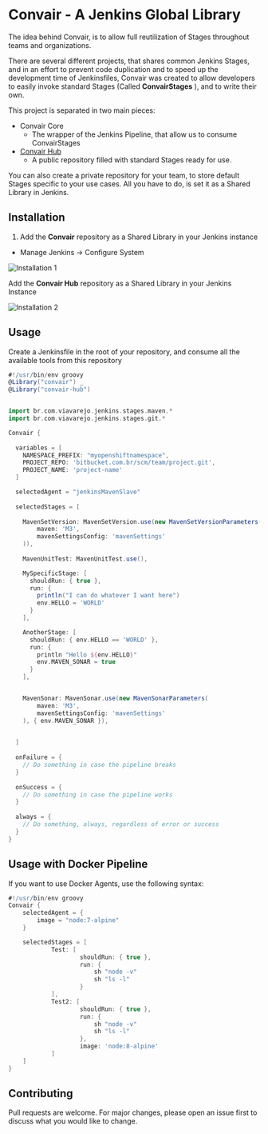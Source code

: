 # Convair - A Jenkins Global Library

The idea behind Convair, is to allow full reutilization of Stages throughout teams and organizations.

There are several different projects, that shares common Jenkins Stages, and in an effort to prevent code duplication
and to speed up the development time of Jenkinsfiles, Convair was created to allow developers
to easily invoke standard Stages (Called **ConvairStages** ), and to write their own.

This project is separated in two main pieces:

- Convair Core 
    - The wrapper of the Jenkins Pipeline, that allow us to consume ConvairStages
- [Convair Hub](https://github.com/viavarejo/convair-hub)
    - A public repository filled with standard Stages ready for use.
    
    
You can also create a private repository for your team, to store default Stages specific to your use cases.
All you have to do, is set it as a Shared Library in Jenkins.

## Installation

1. Add the **Convair** repository as a Shared Library in your Jenkins instance

- Manage Jenkins -> Configure System

![Installation 1](./images/installation-1.png)

Add the **Convair Hub** repository as a Shared Library in your Jenkins Instance

![Installation 2](./images/installation-2.png)

## Usage

Create a Jenkinsfile in the root of your repository, and consume all the available tools from this repository

```Groovy
#!/usr/bin/env groovy
@Library("convair") _
@Library("convair-hub")


import br.com.viavarejo.jenkins.stages.maven.*
import br.com.viavarejo.jenkins.stages.git.*

Convair {
  
  variables = [
    NAMESPACE_PREFIX: "myopenshiftnamespace",
    PROJECT_REPO: 'bitbucket.com.br/scm/team/project.git',
    PROJECT_NAME: 'project-name' 
  ]

  selectedAgent = "jenkinsMavenSlave"
  
  selectedStages = [
    
    MavenSetVersion: MavenSetVersion.use(new MavenSetVersionParameters(
        maven: 'M3', 
        mavenSettingsConfig: 'mavenSettings'
    )),
  
    MavenUnitTest: MavenUnitTest.use(),

    MySpecificStage: [
      shouldRun: { true },
      run: {
        println("I can do whatever I want here")
        env.HELLO = 'WORLD'
      }
    ],

    AnotherStage: [
      shouldRun: { env.HELLO == 'WORLD' },
      run: {
        println "Hello ${env.HELLO}"
        env.MAVEN_SONAR = true
      }
    ],


    MavenSonar: MavenSonar.use(new MavenSonarParameters(
        maven: 'M3',
        mavenSettingsConfig: 'mavenSettings'
    ), { env.MAVEN_SONAR }),

  
  ]
  
  onFailure = {
    // Do something in case the pipeline breaks
  }
  
  onSuccess = {
    // Do something in case the pipeline works
  }
  
  always = {
    // Do something, always, regardless of error or success
  }
}
```

## Usage with Docker Pipeline

If you want to use Docker Agents, use the following syntax:

```groovy
#!/usr/bin/env groovy
Convair {
    selectedAgent = {
        image = "node:7-alpine"
    }

    selectedStages = [
            Test: [
                    shouldRun: { true },
                    run: {
                        sh "node -v"
                        sh "ls -l"
                    }
            ],
            Test2: [
                    shouldRun: { true },
                    run: {
                        sh "node -v"
                        sh "ls -l"
                    },
                    image: 'node:8-alpine'
            ]
    ]
}
```
## Contributing
Pull requests are welcome. For major changes, please open an issue first to discuss what you would like to change.
